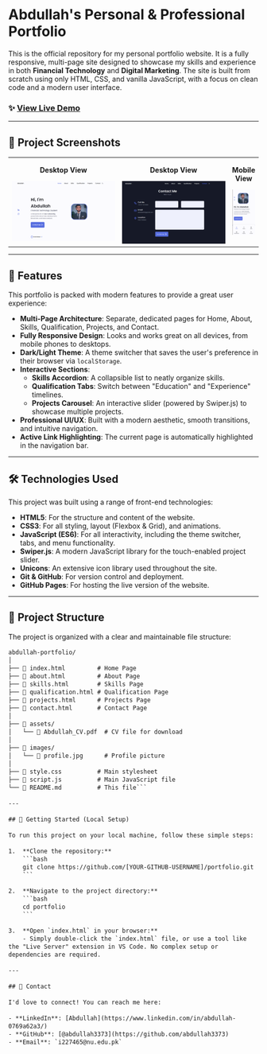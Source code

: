# Abdullah's Personal & Professional Portfolio

This is the official repository for my personal portfolio website. It is a fully responsive, multi-page site designed to showcase my skills and experience in both **Financial Technology** and **Digital Marketing**. The site is built from scratch using only HTML, CSS, and vanilla JavaScript, with a focus on clean code and a modern user interface.

### ✨ [View Live Demo](https://[YOUR-GITHUB-USERNAME].github.io/portfolio/)

---

## 📸 Project Screenshots

<table width="100%">
  <tr>
    <td width="50%" valign="top">
      <p align="center"><b>Desktop View</b></p>
      <img src="https://github.com/abdullah3373/Abdullah_portfolio/blob/main/portfolion%20task%201/images/Capture.PNG">
    </td>
    <td width="50%" valign="bottom">
      <p align="center"><b>Desktop View</b></p>
      <img src="https://github.com/abdullah3373/Abdullah_portfolio/blob/main/portfolion%20task%201/images/pc2.PNG">
    </td>
    <td width="50%" valign="top">
      <p align="center"><b>Mobile View</b></p>
      <img src="https://github.com/abdullah3373/Abdullah_portfolio/blob/main/portfolion%20task%201/images/mobile.PNG">
    </td>
  </tr>
</table>

---

## 🚀 Features

This portfolio is packed with modern features to provide a great user experience:

- **Multi-Page Architecture**: Separate, dedicated pages for Home, About, Skills, Qualification, Projects, and Contact.
- **Fully Responsive Design**: Looks and works great on all devices, from mobile phones to desktops.
- **Dark/Light Theme**: A theme switcher that saves the user's preference in their browser via `localStorage`.
- **Interactive Sections**:
  - **Skills Accordion**: A collapsible list to neatly organize skills.
  - **Qualification Tabs**: Switch between "Education" and "Experience" timelines.
  - **Projects Carousel**: An interactive slider (powered by Swiper.js) to showcase multiple projects.
- **Professional UI/UX**: Built with a modern aesthetic, smooth transitions, and intuitive navigation.
- **Active Link Highlighting**: The current page is automatically highlighted in the navigation bar.

---

## 🛠️ Technologies Used

This project was built using a range of front-end technologies:

- **HTML5**: For the structure and content of the website.
- **CSS3**: For all styling, layout (Flexbox & Grid), and animations.
- **JavaScript (ES6)**: For all interactivity, including the theme switcher, tabs, and menu functionality.
- **Swiper.js**: A modern JavaScript library for the touch-enabled project slider.
- **Unicons**: An extensive icon library used throughout the site.
- **Git & GitHub**: For version control and deployment.
- **GitHub Pages**: For hosting the live version of the website.

---

## 📂 Project Structure

The project is organized with a clear and maintainable file structure:

```
abdullah-portfolio/
│
├── 📄 index.html         # Home Page
├── 📄 about.html         # About Page
├── 📄 skills.html        # Skills Page
├── 📄 qualification.html # Qualification Page
├── 📄 projects.html      # Projects Page
├── 📄 contact.html       # Contact Page
│
├── 📁 assets/
│   └── 📄 Abdullah_CV.pdf  # CV file for download
│
├── 📁 images/
│   └── 📄 profile.jpg      # Profile picture
│
├── 📄 style.css          # Main stylesheet
├── 📄 script.js          # Main JavaScript file
└── 📄 README.md          # This file```

---

## 🔧 Getting Started (Local Setup)

To run this project on your local machine, follow these simple steps:

1.  **Clone the repository:**
    ```bash
    git clone https://github.com/[YOUR-GITHUB-USERNAME]/portfolio.git
    ```

2.  **Navigate to the project directory:**
    ```bash
    cd portfolio
    ```

3.  **Open `index.html` in your browser:**
    - Simply double-click the `index.html` file, or use a tool like the "Live Server" extension in VS Code. No complex setup or dependencies are required.

---

## 📧 Contact

I'd love to connect! You can reach me here:

- **LinkedIn**: [Abdullah](https://www.linkedin.com/in/abdullah-0769a62a3/)
- **GitHub**: [@abdullah3373](https://github.com/abdullah3373)
- **Email**: `i227465@nu.edu.pk`
